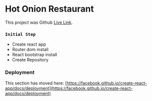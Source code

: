 # Hot Onion Restaurant

This project was Github [Live Link](https://github.com/facebook/create-react-app).

### `Initial Step`
- Create react app
- Router dom install
- React bootstrap install
- Create Repository



### Deployment

This section has moved here: [https://facebook.github.io/create-react-app/docs/deployment](https://facebook.github.io/create-react-app/docs/deployment)
